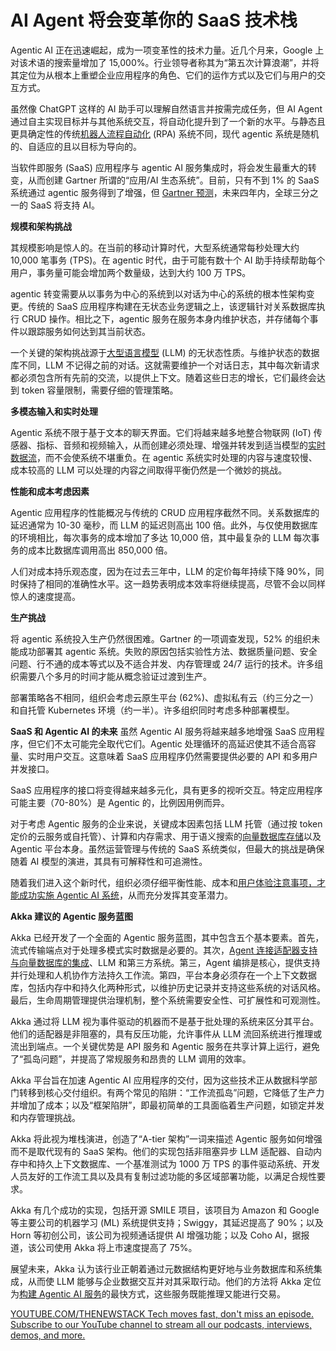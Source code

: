 # AI Agent 将会变革你的 SaaS 技术栈

Agentic AI 正在迅速崛起，成为一项变革性的技术力量。近几个月来，Google 上对该术语的搜索量增加了 15,000%。行业领导者称其为“第五次计算浪潮”，并将其定位为从根本上重塑企业应用程序的角色、它们的运作方式以及它们与用户的交互方式。

虽然像 ChatGPT 这样的 AI 助手可以理解自然语言并按需完成任务，但 AI Agent 通过自主实现目标并与其他系统交互，将自动化提升到了一个新的水平。与静态且更具确定性的传统[机器人流程自动化](https://thenewstack.io/robocorp-makes-remote-process-automation-programmable/) (RPA) 系统不同，现代 agentic 系统是随机的、自适应的且以目标为导向的。

当软件即服务 (SaaS) 应用程序与 agentic AI 服务集成时，将会发生最重大的转变，从而创建 Gartner 所谓的“应用/AI 生态系统”。目前，只有不到 1% 的 SaaS 系统通过 agentic 服务得到了增强，但 [Gartner 预测](https://www.gartner.com/en/newsroom/press-releases/2024-03-11-gartner-predicts-one-third-of-interactions-with-genai-services-will-use-action-models-and-autonomous-agents-for-task-completion-by-2028?utm_source=chatgpt.com)，未来四年内，全球三分之一的 SaaS 将支持 AI。

**规模和架构挑战**

其规模影响是惊人的。在当前的移动计算时代，大型系统通常每秒处理大约 10,000 笔事务 (TPS)。在 agentic 时代，由于可能有数十个 AI 助手持续帮助每个用户，事务量可能会增加两个数量级，达到大约 100 万 TPS。

agentic 转变需要从以事务为中心的系统到以对话为中心的系统的根本性架构变更。传统的 SaaS 应用程序构建在无状态业务逻辑之上，该逻辑针对关系数据库执行 CRUD 操作。相比之下，agentic 服务在服务本身内维护状态，并存储每个事件以跟踪服务如何达到其当前状态。

一个关键的架构挑战源于[大型语言模型](https://thenewstack.io/what-large-language-models-can-do-well-now-and-what-they-cant/) (LLM) 的无状态性质。与维护状态的数据库不同，LLM 不记得之前的对话。这就需要维护一个对话日志，其中每次新请求都必须包含所有先前的交流，以提供上下文。随着这些日志的增长，它们最终会达到 token 容量限制，需要仔细的管理策略。

**多模态输入和实时处理**

Agentic 系统不限于基于文本的聊天界面。它们将越来越多地整合物联网 (IoT) 传感器、指标、音频和视频输入，从而创建必须处理、增强并转发到适当模型的[实时数据流](https://thenewstack.io/bridging-the-data-gap-real-time-user-facing-analytics/)，而不会使系统不堪重负。在 agentic 系统实时处理的内容与速度较慢、成本较高的 LLM 可以处理的内容之间取得平衡仍然是一个微妙的挑战。

**性能和成本考虑因素**

Agentic 应用程序的性能概况与传统的 CRUD 应用程序截然不同。关系数据库的延迟通常为 10-30 毫秒，而 LLM 的延迟则高出 100 倍。此外，与仅使用数据库的环境相比，每次事务的成本增加了多达 10,000 倍，其中最复杂的 LLM 每次事务的成本比数据库调用高出 850,000 倍。

人们对成本持乐观态度，因为在过去三年中，LLM 的定价每年持续下降 90%，同时保持了相同的准确性水平。这一趋势表明成本效率将继续提高，尽管不会以同样惊人的速度提高。

**生产挑战**

将 agentic 系统投入生产仍然很困难。Gartner 的一项调查发现，52% 的组织未能成功部署其 agentic 系统。失败的原因包括实验性方法、数据质量问题、安全问题、行不通的成本等式以及不适合并发、内存管理或 24/7 运行的技术。许多组织需要八个多月的时间才能从概念验证过渡到生产。

部署策略各不相同，组织会考虑云原生平台 (62%)、虚拟私有云（约三分之一）和自托管 Kubernetes 环境（约一半）。许多组织同时考虑多种部署模型。

**SaaS 和 Agentic AI 的未来**
虽然 Agentic AI 服务将越来越多地增强 SaaS 应用程序，但它们不太可能完全取代它们。Agentic 处理循环的高延迟使其不适合高容量、实时用户交互。这意味着 SaaS 应用程序仍然需要提供必要的 API 和多用户并发接口。

SaaS 应用程序的接口将变得越来越多元化，具有更多的视听交互。特定应用程序可能主要（70-80%）是 Agentic 的，比例因用例而异。

对于考虑 Agentic 服务的企业来说，关键成本因素包括 LLM 托管（通过按 token 定价的云服务或自托管）、计算和内存需求、用于语义搜索的[向量数据库存储](https://thenewstack.io/onehouse-automates-vector-embedding-for-its-data-lakehouse/)以及 Agentic 平台本身。虽然运营管理与传统的 SaaS 系统类似，但最大的挑战是确保随着 AI 模型的演进，其具有可解释性和可追溯性。

随着我们进入这个新时代，组织必须仔细平衡性能、成本和[用户体验注意事项，才能成功实施 Agentic AI 系统](https://thenewstack.io/graphql-can-compose-headless-systems-to-boost-user-experience/)，从而充分发挥其变革潜力。

**Akka 建议的 Agentic 服务蓝图**

Akka 已经开发了一个全面的 Agentic 服务蓝图，其中包含五个基本要素。首先，流式传输端点对于处理多模式实时数据是必要的。其次，[Agent 连接适配器支持与向量数据库的集成](https://thenewstack.io/how-ai-agents-are-about-to-change-your-digital-life/)、LLM 和第三方系统。第三，Agent 编排是核心，提供支持并行处理和人机协作方法持久工作流。第四，平台本身必须存在一个上下文数据库，包括内存中和持久化两种形式，以维护历史记录并支持这些系统的对话风格。最后，生命周期管理提供治理机制，整个系统需要安全性、可扩展性和可观测性。

Akka 通过将 LLM 视为事件驱动的机器而不是基于批处理的系统来区分其平台。他们的适配器是非阻塞的，具有反压功能，允许事件从 LLM 流回系统进行推理或流出到端点。一个关键优势是 API 服务和 Agentic 服务在共享计算上运行，避免了“孤岛问题”，并提高了常规服务和昂贵的 LLM 调用的效率。

Akka 平台旨在加速 Agentic AI 应用程序的交付，因为这些技术正从数据科学部门转移到核心交付组织。有两个常见的陷阱：“工作流孤岛”问题，它降低了生产力并增加了成本；以及“框架陷阱”，即最初简单的工具面临着生产问题，如锁定并发和内存管理挑战。

Akka 将此视为堆栈演进，创造了“A-tier 架构”一词来描述 Agentic 服务如何增强而不是取代现有的 SaaS 架构。他们的实现包括非阻塞异步 LLM 适配器、自动内存中和持久上下文数据库、一个基准测试为 1000 万 TPS 的事件驱动系统、开发人员友好的工作流工具以及具有复制过滤功能的多区域部署功能，以满足合规性要求。

Akka 有几个成功的实现，包括开源 SMILE 项目，该项目为 Amazon 和 Google 等主要公司的机器学习 (ML) 系统提供支持；Swiggy，其延迟提高了 90%；以及 Horn 等初创公司，该公司为视频通话提供 AI 增强功能；以及 Coho AI，据报道，该公司使用 Akka 将上市速度提高了 75%。

展望未来，Akka 认为该行业正朝着通过元数据结构更好地与业务数据库和系统集成，从而使 LLM 能够与企业数据交互并对其采取行动。他们的方法将 Akka 定位为[构建 Agentic AI 服务](https://thenewstack.io/tutorial-build-a-rag-agent-with-azure-ai-agent-service-sdk/)的最快方式，这些服务既能推理又能进行交易。

[
YOUTUBE.COM/THENEWSTACK
Tech moves fast, don't miss an episode. Subscribe to our YouTube
channel to stream all our podcasts, interviews, demos, and more.
](https://youtube.com/thenewstack?sub_confirmation=1)